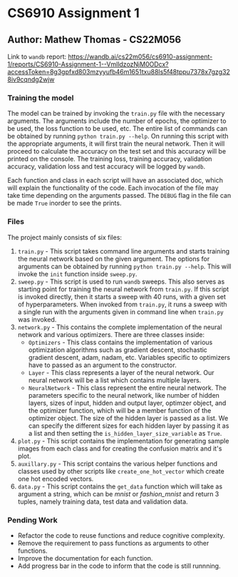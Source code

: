# CS6910 Assignment 1

## Author: Mathew Thomas - CS22M056

Link to `wandb` report: https://wandb.ai/cs22m056/cs6910-assignment-1/reports/CS6910-Assignment-1--VmlldzozNjM0ODcx?accessToken=8g3gpfxd803mzyyufb46m1651txu88ls5f48tppu7378x7gzg328iv9cqndg2wjw

### Training the model

The model can be trained by invoking the `train.py` file with the necessary arguments. The arguments include the number of epochs, the optimizer to be used, the loss function to be used, etc. The entire list of commands can be obtained by running `python train.py --help`. On running this script with the appropriate arguments, it will first train the neural network. Then it will proceed to calculate the accuracy on the test set and this accuracy will be printed on the console. The training loss, training accuracy, validation accuracy, validation loss and test accuracy will be logged by `wandb`.

Each function and class in each script will have an associated doc, which will explain the functionality of the code. Each invocation of the file may take time depending on the arguments passed. The `DEBUG` flag in the file can be made `True` inorder to see the prints. 

### Files

The project mainly consists of six files:
1. `train.py` - This script takes command line arguments and starts training the neural network based on the given argument. The options for arguments can be obtained by running `python train.py --help`. This will invoke the `init` function inside `sweep.py`. 
2. `sweep.py` - This script is used to run `wandb` sweeps. This also serves as starting point for training the neural network from `train.py`. If this script is invoked directly, then it starts a sweep with 40 runs, with a given set of hyperparameters. When invoked from `train.py`, it runs a sweep with a single run with the arguments given in command line when `train.py` was invoked.
3. `network.py` - This contains the complete implementation of the neural network and various optimizers. There are three classes inside:
   * `Optimizers` - This class contains the implementation of various optimization algorithms such as gradient descent, stochastic gradient descent, adam, nadam, etc. Variables specific to optimizers have to passed as an argument to the constructor.
   * `Layer` - This class represents a layer of the neural network. Our neural network will be a list which contains multiple layers.
   * `NeuralNetwork` - This class represent the entire neural network. The parameters specific to the neural network, like number of hidden layers, sizes of input, hidden and output layer, optimzer object, and the optimizer function, which will be a member function of the optimizer object. The size of the hidden layer is passed as a list. We can specify the different sizes for each hidden layer by passing it as a list and then setting the `is_hidden_layer_size_variable` as `True`.
4. `plot.py` - This script contains the implementation for generating sample images from each class and for creating the confusion matrix and it's plot.
5. `auxillary.py` - This script contains the various helper functions and classes used by other scripts like `create_one_hot_vector` which create one hot encoded vectors.
6. `data.py` - This script contains the `get_data` function which will take as argument a string, which can be *mnist* or *fashion_mnist* and return 3 tuples, namely training data, test data and validation data. 

### Pending Work

* Refactor the code to reuse functions and reduce cognitive complexity. 
* Remove the requirement to pass functions as arguments to other functions.
* Improve the documentation for each function.
* Add progress bar in the code to inform that the code is still runnning.